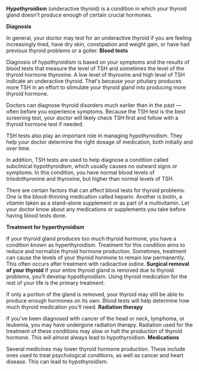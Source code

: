 **Hypothyroidism** (underactive thyroid) is a condition in which your thyroid gland doesn't produce enough of certain crucial hormones.

**Diagnosis**

In general, your doctor may test for an underactive thyroid if you are feeling increasingly tired, have dry skin, constipation and weight gain, or have had previous thyroid problems or a goiter.
**Blood tests**

Diagnosis of hypothyroidism is based on your symptoms and the results of blood tests that measure the level of TSH and sometimes the level of the thyroid hormone thyroxine. A low level of thyroxine and high level of TSH indicate an underactive thyroid. That's because your pituitary produces more TSH in an effort to stimulate your thyroid gland into producing more thyroid hormone.

Doctors can diagnose thyroid disorders much earlier than in the past — often before you experience symptoms. Because the TSH test is the best screening test, your doctor will likely check TSH first and follow with a thyroid hormone test if needed.

TSH tests also play an important role in managing hypothyroidism. They help your doctor determine the right dosage of medication, both initially and over time.

In addition, TSH tests are used to help diagnose a condition called subclinical hypothyroidism, which usually causes no outward signs or symptoms. In this condition, you have normal blood levels of triiodothyronine and thyroxine, but higher than normal levels of TSH.

There are certain factors that can affect blood tests for thyroid problems. One is the blood-thinning medication called heparin. Another is biotin, a vitamin taken as a stand-alone supplement or as part of a multivitamin. Let your doctor know about any medications or supplements you take before having blood tests done.

**Treatment for hyperthyroidism**

If your thyroid gland produces too much thyroid hormone, you have a condition known as hyperthyroidism. Treatment for this condition aims to reduce and normalize thyroid hormone production. Sometimes, treatment can cause the levels of your thyroid hormone to remain low permanently. This often occurs after treatment with radioactive iodine.
**Surgical removal of your thyroid**
If your entire thyroid gland is removed due to thyroid problems, you’ll develop hypothyroidism. Using thyroid medication for the rest of your life is the primary treatment.

If only a portion of the gland is removed, your thyroid may still be able to produce enough hormones on its own. Blood tests will help determine how much thyroid medication you’ll need.
**Radiation therapy**

If you’ve been diagnosed with cancer of the head or neck, lymphoma, or leukemia, you may have undergone radiation therapy. Radiation used for the treatment of these conditions may slow or halt the production of thyroid hormone. This will almost always lead to hypothyroidism.
**Medications**

Several medicines may lower thyroid hormone production. These include ones used to treat psychological conditions, as well as cancer and heart disease. This can lead to hypothyroidism.
